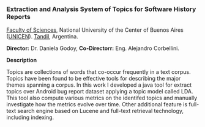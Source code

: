### Extraction and Analysis System of Topics for Software History Reports

[Faculty of Sciences](http://www.exa.unicen.edu.ar/), National University of the Center of Buenos Aires ([UNICEN](http://www.unicen.edu.ar/)). [Tandil](http://www.tandil.gov.ar/), Argentina. 

**Director:** Dr. Daniela Godoy,  **Co-Directorr:** Eng. Alejandro Corbellini. 

**Description** 

Topics are collections of words that co-occur frequently in a text corpus. Topics have been found to be effective tools for describing the major themes spanning a corpus. In this work I developed a java tool for extract topics over Android bug report dataset applying a topic model called LDA. This tool also compute various metrics on the identifed topics and manually investigate how the metrics evolve over time. Other additional feature is full-text search engine based on Lucene and full-text retrieval technology, including indexing.
